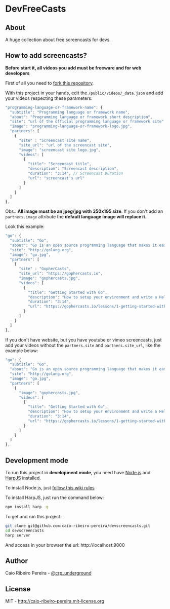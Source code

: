 # DevFreeCasts

## About

A huge collection about free screencasts for devs.

## How to add screencasts?

**Before start it, all videos you add must be freeware and for web developers** 

First of all you need to [fork this repository](https://github.com/caio-ribeiro-pereira/devfreecasts/fork). 

With this project in your hands, edit the `/public/videos/_data.json` and add your videos respecting these parameters: 

``` javascript
"programming-language-or-framework-name": {
  "subtitle": "Programming language or framework name",
  "about": "Programming language or framework short description",
  "site": "url of the official programming language or framework site", 
  "image": "programming-language-or-framework-logo.jpg",
  "partners": [
    {
      "site" : "Screencast site name",
      "site_url": "url of the screencast site",
      "image": "screencast site logo.jpg",
      "videos": [
        {
          "title": "Screencast title",
          "description": "Screencast description",
          "duration": "3:14", // Screencast Duration
          "url": "screencast's url" 
        }
      ]
    }
  ]
},
```

Obs.: **All image must be an jpeg/jpg with 350x195 size**. If you don't add an `partners.image` attribute the **default language image will replace it**.

Look this example:

``` javascript
"go": {
  "subtitle": "Go",
  "about": "Go is an open source programming language that makes it easy to build simple, reliable, and efficient software.",
  "site": "http://golang.org",
  "image": "go.jpg",
  "partners": [
    {
      "site" : "GopherCasts",
      "site_url": "https://gophercasts.io",
      "image": "gophercasts.jpg",
      "videos": [
        {
          "title": "Getting Started with Go",
          "description": "How to setup your environment and write a Hello World application using the Go programming language.",
          "duration": "3:14",
          "url": "https://gophercasts.io/lessons/1-getting-started-with-go"
        }
      ]
    }
  ]
},
```

If you don't have website, but you have youtube or vimeo screencasts, just add your videos without the `partners.site` and `partners.site_url`, like the example below:

``` javascript
"go": {
  "subtitle": "Go",
  "about": "Go is an open source programming language that makes it easy to build simple, reliable, and efficient software.",
  "site": "http://golang.org",
  "image": "go.jpg",
  "partners": [
    {
      "image": "gophercasts.jpg",
      "videos": [
        {
          "title": "Getting Started with Go",
          "description": "How to setup your environment and write a Hello World application using the Go programming language.",
          "duration": "3:14",
          "url": "https://gophercasts.io/lessons/1-getting-started-with-go"
        }
      ]
    }
  ]
},
```

## Development mode

To run this project in **development mode**, you need have [Node.js](http://nodejs.org) and [HarpJS](http://harpjs.com) installed. 

To install Node.js, just [follow this wiki rules](http://nodejs.org/download) 

To install HarpJS, just run the command below: 

``` bash
npm install harp -g
```

To get and run this project: 

``` bash
git clone git@github.com:caio-ribeiro-pereira/devscreencasts.git
cd devscreencasts
harp server
```

And access in your browser the url: http://localhost:9000

## Author

Caio Ribeiro Pereira - [@crp_underground](http://twitter.com/crp_underground)

## License

MIT - http://caio-ribeiro-pereira.mit-license.org
